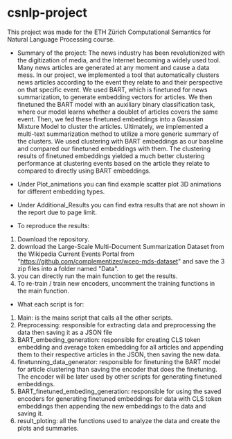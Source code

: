 # csnlp-project

This project was made for the ETH Zürich Computational Semantics for Natural Language Processing course.


* Summary of the project:
The news industry has been revolutionized with the digitization of media, and the Internet becoming a widely used tool. Many news articles are generated at any moment and cause a data mess. In our project, we implemented a tool that automatically clusters news articles according to the event they relate to and their perspective on that specific event. We used BART, which is finetuned for news summarization, to generate embedding vectors for articles. We then finetuned the BART model with an auxiliary binary classification task, where our model learns whether a doublet of articles covers the same event. Then, we fed these finetuned embeddings into a Gaussian Mixture Model to cluster the articles. Ultimately, we implemented a multi-text summarization method to utilize a more generic summary of the clusters. We used clustering with BART embeddings as our baseline and compared our finetuned embeddings with them. The clustering results of finetuned embeddings yielded a much better clustering performance at clustering events based on the article they relate to compared to directly using BART embeddings.

* Under Plot_animations you can find example scatter plot 3D animations for different embedding types.
* Under Additional_Results you can find extra results that are not shown in the report due to page limit.

* To reproduce the results:
1) Download the repository.
2) download the Large-Scale Multi-Document Summarization Dataset from the Wikipedia Current Events Portal from "https://github.com/complementizer/wcep-mds-dataset" and save the 3 zip files into a folder named "Data".
3) you can directly run the main function to get the results.
4) To re-train / train new encoders, uncomment the training functions in the main function.

* What each script is for:
1) Main: is the mains script that calls all the other scripts.
2) Preprocessing: responsible for extracting data and preprocessing the data then saving it as a JSON file
3) BART_embeding_generation: responsible for creating CLS token embedding and average token embedding for all articles and appending them to their respective articles in the JSON, then saving the new data.
4) finetunning_data_generator: responsible for finetuning the BART model for article clustering than saving the encoder that does the finetuning. The encoder will be later used by other scripts for generating finetuned embeddings.
5) BART_finetuned_embeding_generation: responsible for using the saved encoders for generating finetuned embeddings for data with CLS token embeddings then appending the new embeddings to the data and saving it.
6) result_ploting: all the functions used to analyze the data and create the plots and summaries. 
